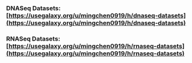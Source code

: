 
### DNASeq Datasets: [https://usegalaxy.org/u/mingchen0919/h/dnaseq-datasets](https://usegalaxy.org/u/mingchen0919/h/dnaseq-datasets)
### RNASeq Datasets: [https://usegalaxy.org/u/mingchen0919/h/rnaseq-datasets](https://usegalaxy.org/u/mingchen0919/h/rnaseq-datasets)
